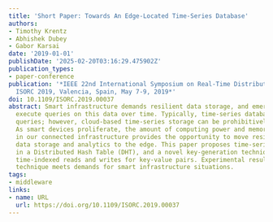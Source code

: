 ```yaml
---
title: 'Short Paper: Towards An Edge-Located Time-Series Database'
authors:
- Timothy Krentz
- Abhishek Dubey
- Gabor Karsai
date: '2019-01-01'
publishDate: '2025-02-20T03:16:29.475902Z'
publication_types:
- paper-conference
publication: '*IEEE 22nd International Symposium on Real-Time Distributed Computing,
  ISORC 2019, Valencia, Spain, May 7-9, 2019*'
doi: 10.1109/ISORC.2019.00037
abstract: Smart infrastructure demands resilient data storage, and emerging applications
  execute queries on this data over time. Typically, time-series databases serve these
  queries; however, cloud-based time-series storage can be prohibitively expensive.
  As smart devices proliferate, the amount of computing power and memory available
  in our connected infrastructure provides the opportunity to move resilient time-series
  data storage and analytics to the edge. This paper proposes time-series storage
  in a Distributed Hash Table (DHT), and a novel key-generation technique that provides
  time-indexed reads and writes for key-value pairs. Experimental results show this
  technique meets demands for smart infrastructure situations.
tags:
- middleware
links:
- name: URL
  url: https://doi.org/10.1109/ISORC.2019.00037
---
```

